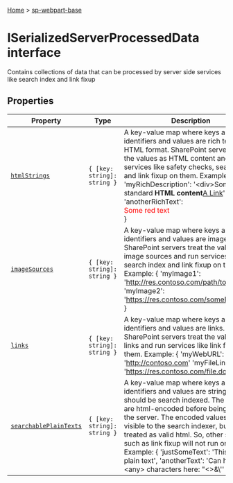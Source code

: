 <!-- docId=sp-webpart-base.iserializedserverprocesseddata -->

[Home](./index.md) &gt; [sp-webpart-base](./sp-webpart-base.md)

# ISerializedServerProcessedData interface

Contains collections of data that can be processed by server side services like search index and link fixup

## Properties

|  Property | Type | Description |
|  --- | --- | --- |
|  [`htmlStrings`](./sp-webpart-base.iserializedserverprocesseddata.htmlstrings.md) | `{ [key: string]: string }` | A key-value map where keys are string identifiers and values are rich text with HTML format. SharePoint servers treat the values as HTML content and run services like safety checks, search index and link fixup on them. Example: { 'myRichDescription': '&lt;div&gt;Some standard <b>HTML content</b><a href='http://somelink'>A Link</a></div>' 'anotherRichText': <div class='aClass'><span style='color:red'>Some red text</div> } |
|  [`imageSources`](./sp-webpart-base.iserializedserverprocesseddata.imagesources.md) | `{ [key: string]: string }` | A key-value map where keys are string identifiers and values are image sources. SharePoint servers treat the values as image sources and run services like search index and link fixup on them. Example: { 'myImage1': 'http://res.contoso.com/path/to/file' 'myImage2': 'https://res.contoso.com/someName.jpg' } |
|  [`links`](./sp-webpart-base.iserializedserverprocesseddata.links.md) | `{ [key: string]: string }` | A key-value map where keys are string identifiers and values are links. SharePoint servers treat the values as links and run services like link fixup on them. Example: { 'myWebURL': 'http://contoso.com' 'myFileLink': 'https://res.contoso.com/file.docx' } |
|  [`searchablePlainTexts`](./sp-webpart-base.iserializedserverprocesseddata.searchableplaintexts.md) | `{ [key: string]: string }` | A key-value map where keys are string identifiers and values are strings that should be search indexed. The values are html-encoded before being sent to the server. The encoded values are visible to the search indexer, but are not treated as valid html. So, other services such as link fixup will not run on them. Example: { 'justSomeText': 'This is some plain text', 'anotherText': 'Can have &lt;any&gt; characters here: "<>&amp;\\'' } |

